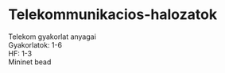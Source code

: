 # Telekommunikacios-halozatok

Telekom gyakorlat anyagai <br>
Gyakorlatok: 1-6  <br>
HF: 1-3  <br>
Mininet bead
